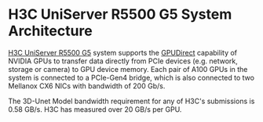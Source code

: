 # H3C UniServer R5500 G5 System Architecture

[H3C UniServer R5500 G5](https://www.h3c.com/cn/Products___Technology/Products/NewServer/Catalog/H3CIndustrial/RackServer/Application_Optimization_GPU/R5500-G5/) system supports the [GPUDirect](https://developer.nvidia.com/gpudirect) capability of NVIDIA GPUs to transfer data directly from PCIe devices (e.g. network, storage or camera) to GPU device memory. Each pair of A100 GPUs in the system is connected to a PCIe-Gen4 bridge, which is also connected to two Mellanox CX6 NICs with bandwidth of 200 Gb/s.

The 3D-Unet Model bandwidth requirement for any of H3C's submissions is 0.58 GB/s. H3C has measured over 20 GB/s per GPU.  
